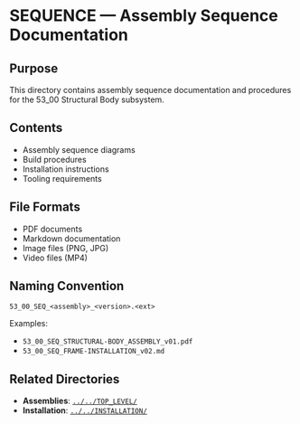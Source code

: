 # SEQUENCE — Assembly Sequence Documentation

## Purpose

This directory contains assembly sequence documentation and procedures for the 53_00 Structural Body subsystem.

## Contents

- Assembly sequence diagrams
- Build procedures
- Installation instructions
- Tooling requirements

## File Formats

- PDF documents
- Markdown documentation
- Image files (PNG, JPG)
- Video files (MP4)

## Naming Convention

```
53_00_SEQ_<assembly>_<version>.<ext>
```

Examples:
- `53_00_SEQ_STRUCTURAL-BODY_ASSEMBLY_v01.pdf`
- `53_00_SEQ_FRAME-INSTALLATION_v02.md`

## Related Directories

- **Assemblies**: [`../../TOP_LEVEL/`](../../TOP_LEVEL/)
- **Installation**: [`../../INSTALLATION/`](../../INSTALLATION/)
